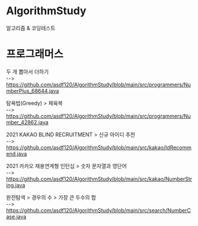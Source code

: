 # AlgorithmStudy
 알고리즘 & 코딩테스트 


  # 프로그래머스
  
 두 개 뽑아서 더하기  
 --> https://github.com/asdf120/AlgorithmStudy/blob/main/src/programmers/NumberPlus_68644.java
 
 탐욕법(Greedy) > 체육복  
 --> https://github.com/asdf120/AlgorithmStudy/blob/main/src/programmers/Number_42862.java

 2021 KAKAO BLIND RECRUITMENT > 신규 아이디 추천  
 --> https://github.com/asdf120/AlgorithmStudy/blob/main/src/kakao/IdRecommend.java
 
 2021 카카오 채용연계형 인턴십 > 숫자 문자열과 영단어  
 --> https://github.com/asdf120/AlgorithmStudy/blob/main/src/kakao/NumberString.java

 완전탐색 > 경우의 수 > 가장 큰 두수의 합  
 --> https://github.com/asdf120/AlgorithmStudy/blob/main/src/search/NumberCase.java
